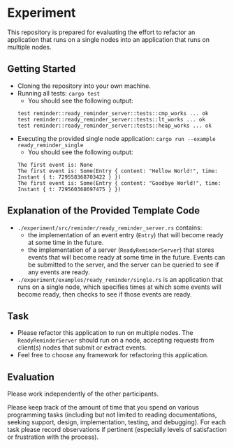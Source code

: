 # Experiment
This repository is prepared for evaluating the effort to refactor an application that runs on a single nodes into an application that runs on multiple nodes.

## Getting Started
- Cloning the repository into your own machine.
- Running all tests: `cargo test`
    - You should see the following output:
    ```
    test reminder::ready_reminder_server::tests::cmp_works ... ok
    test reminder::ready_reminder_server::tests::lt_works ... ok
    test reminder::ready_reminder_server::tests::heap_works ... ok
    ```
- Executing the provided single node application: `cargo run --example ready_reminder_single`
    - You should see the following output:
    ```
    The first event is: None
    The first event is: Some(Entry { content: "Hellow World!", time: Instant { t: 729558368703422 } })
    The first event is: Some(Entry { content: "Goodbye World!", time: Instant { t: 729560368697475 } })
    ```

## Explanation of the Provided Template Code
- `./experiment/src/reminder/ready_reminder_server.rs` contains:
    - the implementation of an event entry (`Entry`) that will become ready at some time in the future.
    - the implementation of a server (`ReadyReminderServer`) that stores events that will become ready at some time in the future. Events can be submitted to the server, and the server can be queried to see if any events are ready.
- `./experiment/examples/ready_reminder/single.rs` is an application that runs on a single node, which specifies times at which some events will become ready, then checks to see if those events are ready.

## Task
- Please refactor this application to run on multiple nodes. The `ReadyReminderServer` should run on a node, accepting requests from client(s) nodes that submit or extract events.
- Feel free to choose any framework for refactoring this application.

## Evaluation

Please work independently of the other participants. 

Please keep track of the amount of time that you spend on various programming tasks (including but not limited to reading documentations, seeking support, design, implementation, testing, and debugging). For each task please record observations if pertinent (especially levels of satisfaction or frustration with the process).
